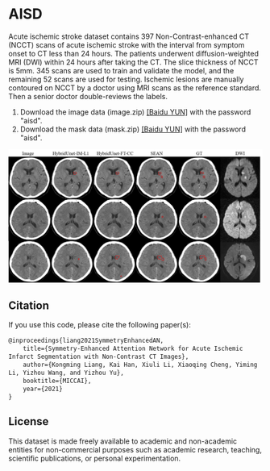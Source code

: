 # AISD

Acute ischemic stroke dataset contains 397 Non-Contrast-enhanced CT (NCCT) scans of acute ischemic stroke with the interval from symptom onset to CT less than 24 hours. The patients underwent diffusion-weighted MRI (DWI) within 24 hours after taking the CT. The slice thickness of NCCT is 5mm. 345 scans are used to train and validate the model, and the remaining 52 scans are used for testing. Ischemic lesions are manually contoured on NCCT by a doctor using MRI scans as the reference standard. Then a senior doctor double-reviews the labels.

1. Download the image data (image.zip) [[Baidu YUN]](https://pan.baidu.com/s/12nouuU6MbFrQps4EmTcomA) with the password "aisd".
2. Download the mask data (mask.zip) [[Baidu YUN]](https://pan.baidu.com/s/1MR4tAEHypdTRnqprXuRRXQ) with the password "aisd".

![Samples](https://github.com/GriffinLiang/AISD/blob/main/vis.png)


## Citation

If you use this code, please cite the following paper(s):

	@inproceedings{liang2021SymmetryEnhancedAN,
		title={Symmetry-Enhanced Attention Network for Acute Ischemic Infarct Segmentation with Non-Contrast CT Images},    
		author={Kongming Liang, Kai Han, Xiuli Li, Xiaoqing Cheng, Yiming Li, Yizhou Wang, and Yizhou Yu},    
		booktitle={MICCAI},    
		year={2021}    
	}


## License
This dataset is made freely available to academic and non-academic entities for non-commercial purposes such as academic research, teaching, scientific publications, or personal experimentation.
